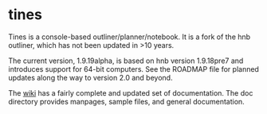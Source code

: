 # tines
Tines is a console-based outliner/planner/notebook.
It is a fork of the hnb outliner,
which has not been updated in >10 years.

The current version, 1.9.19alpha, is based on hnb version 1.9.18pre7
and introduces support for 64-bit computers.
See the ROADMAP file for planned updates
along the way to version 2.0 and beyond.

The [wiki](https://github.com/larrykollar/tines/wiki) has a
fairly complete and updated set of documentation.
The doc directory provides manpages, sample files,
and general documentation.
